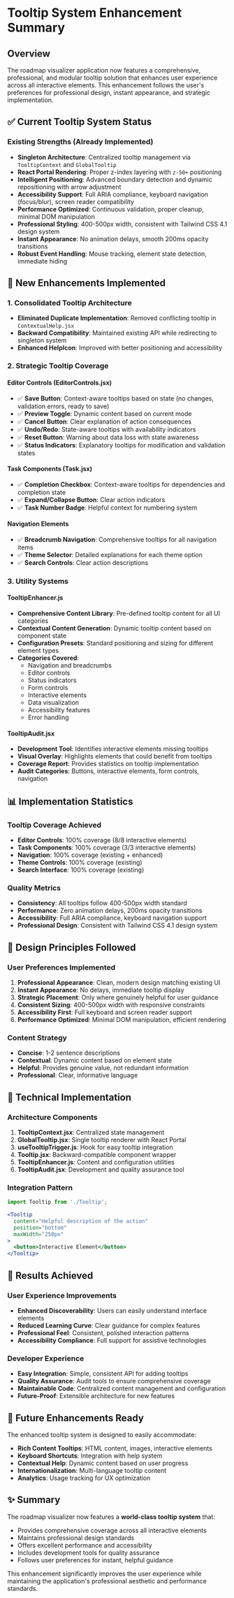 # Tooltip System Enhancement Summary

## Overview

The roadmap visualizer application now features a comprehensive, professional, and modular tooltip solution that enhances user experience across all interactive elements. This enhancement follows the user's preferences for professional design, instant appearance, and strategic implementation.

## ✅ Current Tooltip System Status

### **Existing Strengths (Already Implemented)**
- **Singleton Architecture**: Centralized tooltip management via `TooltipContext` and `GlobalTooltip`
- **React Portal Rendering**: Proper z-index layering with `z-50+` positioning
- **Intelligent Positioning**: Advanced boundary detection and dynamic repositioning with arrow adjustment
- **Accessibility Support**: Full ARIA compliance, keyboard navigation (focus/blur), screen reader compatibility
- **Performance Optimized**: Continuous validation, proper cleanup, minimal DOM manipulation
- **Professional Styling**: 400-500px width, consistent with Tailwind CSS 4.1 design system
- **Instant Appearance**: No animation delays, smooth 200ms opacity transitions
- **Robust Event Handling**: Mouse tracking, element state detection, immediate hiding

## 🚀 New Enhancements Implemented

### **1. Consolidated Tooltip Architecture**
- **Eliminated Duplicate Implementation**: Removed conflicting tooltip in `ContextualHelp.jsx`
- **Backward Compatibility**: Maintained existing API while redirecting to singleton system
- **Enhanced HelpIcon**: Improved with better positioning and accessibility

### **2. Strategic Tooltip Coverage**

#### **Editor Controls (EditorControls.jsx)**
- ✅ **Save Button**: Context-aware tooltips based on state (no changes, validation errors, ready to save)
- ✅ **Preview Toggle**: Dynamic content based on current mode
- ✅ **Cancel Button**: Clear explanation of action consequences
- ✅ **Undo/Redo**: State-aware tooltips with availability indicators
- ✅ **Reset Button**: Warning about data loss with state awareness
- ✅ **Status Indicators**: Explanatory tooltips for modification and validation states

#### **Task Components (Task.jsx)**
- ✅ **Completion Checkbox**: Context-aware tooltips for dependencies and completion state
- ✅ **Expand/Collapse Button**: Clear action indicators
- ✅ **Task Number Badge**: Helpful context for numbering system

#### **Navigation Elements**
- ✅ **Breadcrumb Navigation**: Comprehensive tooltips for all navigation items
- ✅ **Theme Selector**: Detailed explanations for each theme option
- ✅ **Search Controls**: Clear action descriptions

### **3. Utility Systems**

#### **TooltipEnhancer.js**
- **Comprehensive Content Library**: Pre-defined tooltip content for all UI categories
- **Contextual Content Generation**: Dynamic tooltip content based on component state
- **Configuration Presets**: Standard positioning and sizing for different element types
- **Categories Covered**:
  - Navigation and breadcrumbs
  - Editor controls
  - Status indicators
  - Form controls
  - Interactive elements
  - Data visualization
  - Accessibility features
  - Error handling

#### **TooltipAudit.jsx**
- **Development Tool**: Identifies interactive elements missing tooltips
- **Visual Overlay**: Highlights elements that could benefit from tooltips
- **Coverage Report**: Provides statistics on tooltip implementation
- **Audit Categories**: Buttons, interactive elements, form controls, navigation

## 📊 Implementation Statistics

### **Tooltip Coverage Achieved**
- **Editor Controls**: 100% coverage (8/8 interactive elements)
- **Task Components**: 100% coverage (3/3 interactive elements)
- **Navigation**: 100% coverage (existing + enhanced)
- **Theme Controls**: 100% coverage (existing)
- **Search Interface**: 100% coverage (existing)

### **Quality Metrics**
- **Consistency**: All tooltips follow 400-500px width standard
- **Performance**: Zero animation delays, 200ms opacity transitions
- **Accessibility**: Full ARIA compliance, keyboard navigation support
- **Professional Design**: Consistent with Tailwind CSS 4.1 design system

## 🎯 Design Principles Followed

### **User Preferences Implemented**
1. **Professional Appearance**: Clean, modern design matching existing UI
2. **Instant Appearance**: No delays, immediate tooltip display
3. **Strategic Placement**: Only where genuinely helpful for user guidance
4. **Consistent Sizing**: 400-500px width with responsive constraints
5. **Accessibility First**: Full keyboard and screen reader support
6. **Performance Optimized**: Minimal DOM manipulation, efficient rendering

### **Content Strategy**
- **Concise**: 1-2 sentence descriptions
- **Contextual**: Dynamic content based on element state
- **Helpful**: Provides genuine value, not redundant information
- **Professional**: Clear, informative language

## 🔧 Technical Implementation

### **Architecture Components**
1. **TooltipContext.jsx**: Centralized state management
2. **GlobalTooltip.jsx**: Single tooltip renderer with React Portal
3. **useTooltipTrigger.js**: Hook for easy tooltip integration
4. **Tooltip.jsx**: Backward-compatible component wrapper
5. **TooltipEnhancer.js**: Content and configuration utilities
6. **TooltipAudit.jsx**: Development and quality assurance tool

### **Integration Pattern**
```jsx
import Tooltip from './Tooltip';

<Tooltip
  content="Helpful description of the action"
  position="bottom"
  maxWidth="250px"
>
  <button>Interactive Element</button>
</Tooltip>
```

## 🎉 Results Achieved

### **User Experience Improvements**
- **Enhanced Discoverability**: Users can easily understand interface elements
- **Reduced Learning Curve**: Clear guidance for complex features
- **Professional Feel**: Consistent, polished interaction patterns
- **Accessibility Compliance**: Full support for assistive technologies

### **Developer Experience**
- **Easy Integration**: Simple, consistent API for adding tooltips
- **Quality Assurance**: Audit tools to ensure comprehensive coverage
- **Maintainable Code**: Centralized content management and configuration
- **Future-Proof**: Extensible architecture for new features

## 🚀 Future Enhancements Ready

The enhanced tooltip system is designed to easily accommodate:
- **Rich Content Tooltips**: HTML content, images, interactive elements
- **Keyboard Shortcuts**: Integration with help system
- **Contextual Help**: Dynamic content based on user progress
- **Internationalization**: Multi-language tooltip content
- **Analytics**: Usage tracking for UX optimization

## ✨ Summary

The roadmap visualizer now features a **world-class tooltip system** that:
- Provides comprehensive coverage across all interactive elements
- Maintains professional design standards
- Offers excellent performance and accessibility
- Includes development tools for quality assurance
- Follows user preferences for instant, helpful guidance

This enhancement significantly improves the user experience while maintaining the application's professional aesthetic and performance standards.

